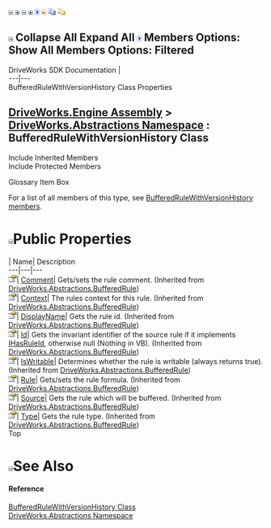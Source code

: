 ![](dotnetimages/collapse.gif) ![](dotnetimages/expand.gif) ![](dotnetimages/collapse.gif) ![](dotnetimages/expand.gif) ![](dotnetimages/drpdown.gif) ![](dotnetimages/drpdown_orange.gif) ![](dotnetimages/copycode.gif) ![](dotnetimages/copycodeHighlight.gif)

![](dotnetimages/collapse.gif) Collapse All Expand All ![](dotnetimages/drpdown.gif) Members Options: Show All  Members Options: Filtered   
---  
DriveWorks SDK Documentation  |   
---|---  
BufferedRuleWithVersionHistory Class Properties   
  
[DriveWorks.Engine Assembly](topic2156.md) > [DriveWorks.Abstractions Namespace](topic5939.md) : BufferedRuleWithVersionHistory Class  
---  
  
Include Inherited Members    
Include Protected Members    


Glossary Item Box

For a list of all members of this type, see [BufferedRuleWithVersionHistory members](topic6036.md).

# ![](dotnetimages/collapse.gif)Public Properties

| Name| Description  
---|---|---  
![Public Property](dotnetimages/publicProperty.gif)| [Comment](topic6027.md)| Gets/sets the rule comment. (Inherited from [DriveWorks.Abstractions.BufferedRule](topic6017.md))  
![Public Property](dotnetimages/publicProperty.gif)| [Context](topic6028.md)| The rules context for this rule. (Inherited from [DriveWorks.Abstractions.BufferedRule](topic6017.md))  
![Public Property](dotnetimages/publicProperty.gif)| [DisplayName](topic6029.md)| Gets the rule id. (Inherited from [DriveWorks.Abstractions.BufferedRule](topic6017.md))  
![Public Property](dotnetimages/publicProperty.gif)| [Id](topic6030.md)| Gets the invariant identifier of the source rule if it implements [IHasRuleId](topic5957.md), otherwise null (Nothing in VB). (Inherited from [DriveWorks.Abstractions.BufferedRule](topic6017.md))  
![Public Property](dotnetimages/publicProperty.gif)| [IsWritable](topic6031.md)| Determines whether the rule is writable (always returns true). (Inherited from [DriveWorks.Abstractions.BufferedRule](topic6017.md))  
![Public Property](dotnetimages/publicProperty.gif)| [Rule](topic6032.md)| Gets/sets the rule formula. (Inherited from [DriveWorks.Abstractions.BufferedRule](topic6017.md))  
![Public Property](dotnetimages/publicProperty.gif)| [Source](topic6033.md)| Gets the rule which will be buffered. (Inherited from [DriveWorks.Abstractions.BufferedRule](topic6017.md))  
![Public Property](dotnetimages/publicProperty.gif)| [Type](topic6034.md)| Gets the rule type. (Inherited from [DriveWorks.Abstractions.BufferedRule](topic6017.md))  
Top

# ![](dotnetimages/collapse.gif)See Also

#### Reference

[BufferedRuleWithVersionHistory Class](topic6035.md)   
[DriveWorks.Abstractions Namespace](topic5939.md)


